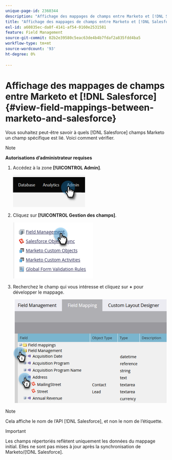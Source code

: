 ```yaml
---
unique-page-id: 2360344
description: "Affichage des mappages de champs entre Marketo et [!DNL Salesforce]  - Documents Marketo - Documentation du produit"
title: "Affichage des mappages de champs entre Marketo et [!DNL Salesforce]"
exl-id: a60835ec-da8f-4141-af54-0160e2531581
feature: Field Management
source-git-commit: 02b2e39580c5eac63de4b4b7fdaf2a835fdd4ba5
workflow-type: tm+mt
source-wordcount: '93'
ht-degree: 0%

---
```


# Affichage des mappages de champs entre Marketo et [!DNL Salesforce] {#view-field-mappings-between-marketo-and-salesforce}

Vous souhaitez peut-être savoir à quels [!DNL Salesforce] champs Marketo un champ spécifique est lié. Voici comment vérifier.

>[!NOTE]
>
>**Autorisations d’administrateur requises**

1. Accédez à la zone **[!UICONTROL Admin]**.

   ![](assets/view-field-mappings-between-marketo-and-salesforce-1.png)

1. Cliquez sur **[!UICONTROL Gestion des champs]**.

   ![](assets/view-field-mappings-between-marketo-and-salesforce-2.png)

1. Recherchez le champ qui vous intéresse et cliquez sur **+** pour développer le mappage.

   ![](assets/view-field-mappings-between-marketo-and-salesforce-3.png)

>[!NOTE]
>
>Cela affiche le nom de l’API [!DNL Salesforce], et non le nom de l’étiquette.

>[!IMPORTANT]
>
>Les champs répertoriés reflètent uniquement les données du mappage initial. Elles ne sont pas mises à jour après la synchronisation de Marketo/[!DNL Salesforce].
